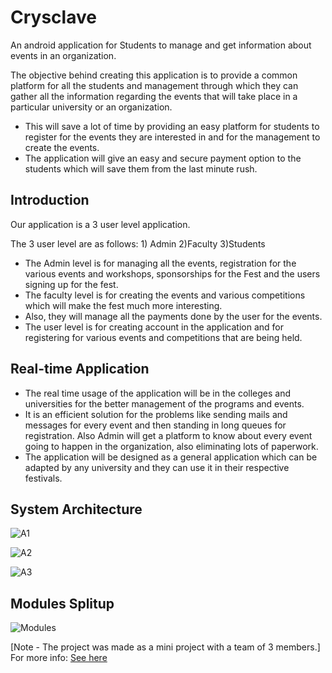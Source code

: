 # Crysclave
An android application for Students to manage and get information about events in an organization.

The objective behind creating this application is to provide a common platform for all the students and management through which they can gather all the information regarding the events that will take place in a particular university or an organization.
- This will save a lot of time by providing an easy platform for students to register for the events they are interested in and for the management to create the events.
- The application will give an easy and secure payment option to the students which will save them from the last minute rush.

## Introduction
Our application is a 3 user level application.

The 3 user level are as follows: 1) Admin  2)Faculty   3)Students

- The Admin level is for managing all the events, registration for the various events and workshops, sponsorships for the Fest and the users signing up for the fest.
- The faculty level is for creating the events and various competitions which will make the fest much more interesting.
- Also, they will manage all the payments done by the user for the events.
- The user level is for creating account in the application and for registering for various events and competitions that are being held.

## Real-time Application

- The real time usage of the application will be in the colleges and universities for the better management of the programs and events. 
- It is an efficient solution for the problems like sending mails and messages for every event and then standing in long queues for registration. Also Admin will get a platform to know about every event going to happen in the organization, also eliminating lots of paperwork. 
- The application will be designed as a general application which can be adapted by any university and they can use it in their respective festivals.

## System Architecture

![A1](../master/ss5.JPG)

![A2](../master/ss6.JPG)

![A3](../master/ss7.JPG)


## Modules Splitup

![Modules](../master/ss4.JPG)

[Note - The project was made as a mini project with a team of 3 members.]
For more info: [See here](https://docs.google.com/presentation/d/1hG5YOBO0AQRkfna2s-6NiPgjBsDW79CYJMI3ug4LCTM/edit?usp=sharing)
